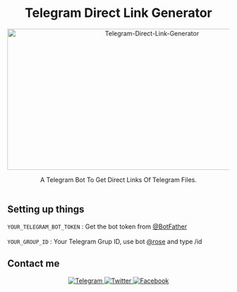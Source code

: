 <h1 align="center">Telegram Direct Link Generator</h3>
<p align="center">
  <a href="https://github.com/ibnufachrizal/Telegram-Direct-Link-Generator">
<img src="https://socialify.git.ci/ibnufachrizal/Telegram-Direct-Link-Generator/image?description=1&font=Raleway&forks=1&issues=1&language=1&logo=https%3A%2F%2Fupload.wikimedia.org%2Fwikipedia%2Fcommons%2Fthumb%2F8%2F82%2FTelegram_logo.svg%2F2048px-Telegram_logo.svg.png&name=1&owner=1&pattern=Brick%20Wall&pulls=1&stargazers=1&theme=Light" alt="Telegram-Direct-Link-Generator" width="640" height="320" />
  </a>
  <p align="center">
    A Telegram Bot To Get Direct Links Of Telegram Files.<br/>
    <br />    
  </p>
</p>

## Setting up things

`YOUR_TELEGRAM_BOT_TOKEN` : Get the bot token from [@BotFather](https://telegram.dog/BotFather)
<br>   
`YOUR_GROUP_ID` : Your Telegram Grup ID, use bot [@rose](https://t.me/MissRose_bot) and type /id

## Contact me
<p align="center">
  <a href="https://t.me/ibnufachrizal/">
    <img alt="Telegram" src="https://img.shields.io/badge/Telegram-2CA5E0?style=for-the-badge&logo=telegram&logoColor=white" />
   </a>
  <a href="https://twitter.com/ibnufachrizal">
    <img alt="Twitter" src="https://img.shields.io/badge/Twitter-00acee?style=for-the-badge&logo=twitter&logoColor=white" />
  </a>
   <a href="https://www.facebook.com/ibnufachrizal">
    <img alt="Facebook" src="https://img.shields.io/badge/Facebook-3b5998?style=for-the-badge&logo=facebook&logoColor=white" />
   </a>
</p>
